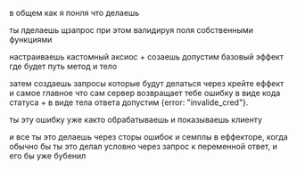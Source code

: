 в общем как я понля что делаешь

ты лделаешь щзапрос при этом валидируя поля собственными функциями

настраиваешь кастомный аксиос + созаешь допустим базовый эффект где будет путь метод и тело

затем создаешь запросы которые будут делаться через крейте еффект и самое главное что сам сервер
возвращает тебе ошибку в виде кода статуса + в виде тела ответа допустим
{error: "invalide_cred"}.

ты эту ошибку уже както обрабатываешь и показываешь клиенту

и все ты это делаешь через сторы ошибок и семплы в еффекторе, когда обычно бы ты это делал условно через запрос к переменной ответ, и его бы уже бубенил
